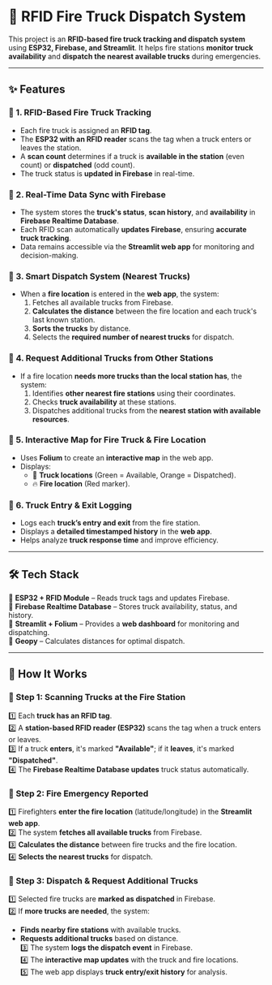 # 🚒 RFID Fire Truck Dispatch System  

This project is an **RFID-based fire truck tracking and dispatch system** using **ESP32, Firebase, and Streamlit**. It helps fire stations **monitor truck availability** and **dispatch the nearest available trucks** during emergencies.  

---

## ✨ Features  
### 🔹 1. RFID-Based Fire Truck Tracking  
- Each fire truck is assigned an **RFID tag**.  
- The **ESP32 with an RFID reader** scans the tag when a truck enters or leaves the station.  
- A **scan count** determines if a truck is **available in the station** (even count) or **dispatched** (odd count).  
- The truck status is **updated in Firebase** in real-time.  

### 🔹 2. Real-Time Data Sync with Firebase  
- The system stores the **truck's status**, **scan history**, and **availability** in **Firebase Realtime Database**.  
- Each RFID scan automatically **updates Firebase**, ensuring **accurate truck tracking**.  
- Data remains accessible via the **Streamlit web app** for monitoring and decision-making.  

### 🔹 3. Smart Dispatch System (Nearest Trucks)  
- When a **fire location** is entered in the **web app**, the system:  
  1. Fetches all available trucks from Firebase.  
  2. **Calculates the distance** between the fire location and each truck's last known station.  
  3. **Sorts the trucks** by distance.  
  4. Selects the **required number of nearest trucks** for dispatch.  

### 🔹 4. Request Additional Trucks from Other Stations  
- If a fire location **needs more trucks than the local station has**, the system:  
  1. Identifies **other nearest fire stations** using their coordinates.  
  2. Checks **truck availability** at these stations.  
  3. Dispatches additional trucks from the **nearest station with available resources**.  

### 🔹 5. Interactive Map for Fire Truck & Fire Location  
- Uses **Folium** to create an **interactive map** in the web app.  
- Displays:  
  - 🚒 **Truck locations** (Green = Available, Orange = Dispatched).  
  - 🔥 **Fire location** (Red marker).  

### 🔹 6. Truck Entry & Exit Logging  
- Logs each **truck’s entry and exit** from the fire station.  
- Displays a **detailed timestamped history** in the **web app**.  
- Helps analyze **truck response time** and improve efficiency.  

---

## 🛠️ Tech Stack  
🔹 **ESP32 + RFID Module** – Reads truck tags and updates Firebase.  
🔹 **Firebase Realtime Database** – Stores truck availability, status, and history.  
🔹 **Streamlit + Folium** – Provides a **web dashboard** for monitoring and dispatching.  
🔹 **Geopy** – Calculates distances for optimal dispatch.  

---

## 📌 How It Works  

### 🚀 Step 1: Scanning Trucks at the Fire Station  
1️⃣ Each **truck has an RFID tag**.  
2️⃣ A **station-based RFID reader (ESP32)** scans the tag when a truck enters or leaves.  
3️⃣ If a truck **enters**, it's marked **"Available"**; if it **leaves**, it's marked **"Dispatched"**.  
4️⃣ The **Firebase Realtime Database updates** truck status automatically.  

### 🚀 Step 2: Fire Emergency Reported  
1️⃣ Firefighters **enter the fire location** (latitude/longitude) in the **Streamlit web app**.  
2️⃣ The system **fetches all available trucks** from Firebase.  
3️⃣ **Calculates the distance** between fire trucks and the fire location.  
4️⃣ **Selects the nearest trucks** for dispatch.  

### 🚀 Step 3: Dispatch & Request Additional Trucks  
1️⃣ Selected fire trucks are **marked as dispatched** in Firebase.  
2️⃣ If **more trucks are needed**, the system:  
   - **Finds nearby fire stations** with available trucks.  
   - **Requests additional trucks** based on distance.  
3️⃣ The system **logs the dispatch event** in Firebase.  
4️⃣ The **interactive map updates** with the truck and fire locations.  
5️⃣ The web app displays **truck entry/exit history** for analysis.  
